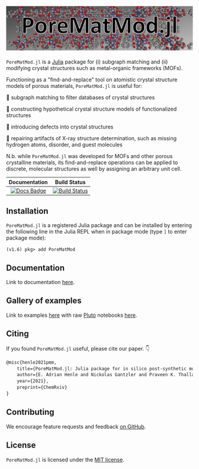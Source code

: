 ![logo.JPG](logo.jpg)
---

`PoreMatMod.jl` is a [Julia](https://julialang.org/) package for (i) subgraph matching and (ii) modifying crystal structures such as metal-organic frameworks (MOFs).

Functioning as a "find-and-replace" tool on atomistic crystal structure models of porous materials, `PoreMatMod.jl` is useful for:

:hammer: subgraph matching to filter databases of crystal structures

:hammer: constructing hypothetical crystal structure models of functionalized structures

:hammer: introducing defects into crystal structures

:hammer: repairing artifacts of X-ray structure determination, such as missing hydrogen atoms, disorder, and guest molecules

N.b. while `PoreMatMod.jl` was developed for MOFs and other porous crystalline materials, its find-and-replace operations can be applied to discrete, molecular structures as well by assigning an arbitrary unit cell.

| **Documentation** | **Build Status** | 
|:---:|:---:|
| [![Docs Badge](https://img.shields.io/badge/docs-latest-blue.svg)](https://SimonEnsemble.github.io/PoreMatMod.jl/) | [![Build Status](https://travis-ci.org/SimonEnsemble/PoreMatMod.jl.svg?branch=master)](https://app.travis-ci.com/github/SimonEnsemble/PoreMatMod.jl) |


## Installation
`PoreMatMod.jl` is a registered Julia package and can be installed by entering the following line in the Julia REPL when in package mode (type `]` to enter package mode):

```
(v1.6) pkg> add PoreMatMod
```

## Documentation

Link to documentation [here](https://simonensemble.github.io/PoreMatMod.jl/).

## Gallery of examples

Link to examples [here](https://simonensemble.github.io/PoreMatMod.jl/examples/) with raw [Pluto](https://github.com/fonsp/Pluto.jl) notebooks [here](https://github.com/SimonEnsemble/PoreMatMod.jl/tree/master/examples).

## Citing

If you found `PoreMatMod.jl` useful, please cite our paper. :point_down:

```latex
@misc{henle2021pmm,
    title={PoreMatMod.jl: Julia package for in silico post-synthetic modification of crystal structure models.},
    author={E. Adrian Henle and Nickolas Gantzler and Praveen K. Thallapally and Xiaoli Z. Fern and Cory M. Simon},
    year={2021},
    preprint={ChemRxiv}
}
```
## Contributing

We encourage feature requests and feedback [on GitHub](https://github.com/SimonEnsemble/PoreMatMod.jl/issues).

## License
`PoreMatMod.jl` is licensed under the [MIT license](./LICENSE).


